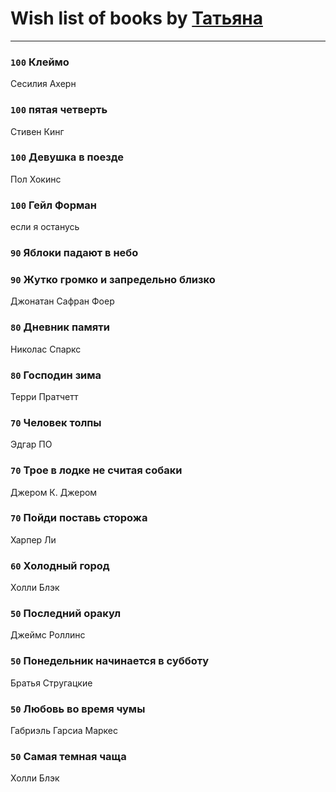 # Wish list of books by [Татьяна](http://vk.com/id73529875)
---

### `100` Клеймо
Сесилия Ахерн

### `100` пятая четверть
Стивен Кинг

### `100` Девушка в поезде
Пол Хокинс

### `100` Гейл Форман
если я останусь

### `90` Яблоки падают в небо

### `90` Жутко громко и запредельно близко
Джонатан Сафран Фоер

### `80` Дневник памяти
Николас Спаркс

### `80` Господин зима
Терри Пратчетт

### `70` Человек толпы
Эдгар ПО

### `70` Трое в лодке не считая собаки
Джером К. Джером

### `70` Пойди поставь сторожа
Харпер Ли

### `60` Холодный город
Холли Блэк

### `50` Последний оракул
Джеймс Роллинс

### `50` Понедельник начинается в субботу
Братья Стругацкие

### `50` Любовь во время чумы
Габриэль Гарсиа Маркес

### `50` Самая темная чаща
Холли Блэк

